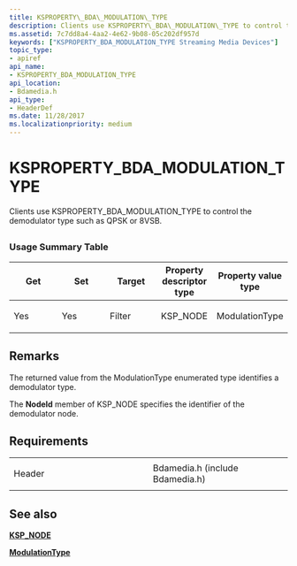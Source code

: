 ```yaml
---
title: KSPROPERTY\_BDA\_MODULATION\_TYPE
description: Clients use KSPROPERTY\_BDA\_MODULATION\_TYPE to control the demodulator type such as QPSK or 8VSB.
ms.assetid: 7c7dd8a4-4aa2-4e62-9b08-05c202df957d
keywords: ["KSPROPERTY_BDA_MODULATION_TYPE Streaming Media Devices"]
topic_type:
- apiref
api_name:
- KSPROPERTY_BDA_MODULATION_TYPE
api_location:
- Bdamedia.h
api_type:
- HeaderDef
ms.date: 11/28/2017
ms.localizationpriority: medium
---
```


# KSPROPERTY\_BDA\_MODULATION\_TYPE


Clients use KSPROPERTY\_BDA\_MODULATION\_TYPE to control the demodulator type such as QPSK or 8VSB.

## <span id="ddk_ksproperty_bda_modulation_type_ks"></span><span id="DDK_KSPROPERTY_BDA_MODULATION_TYPE_KS"></span>


### Usage Summary Table

<table>
<colgroup>
<col width="20%" />
<col width="20%" />
<col width="20%" />
<col width="20%" />
<col width="20%" />
</colgroup>
<thead>
<tr class="header">
<th>Get</th>
<th>Set</th>
<th>Target</th>
<th>Property descriptor type</th>
<th>Property value type</th>
</tr>
</thead>
<tbody>
<tr class="odd">
<td><p>Yes</p></td>
<td><p>Yes</p></td>
<td><p>Filter</p></td>
<td><p>KSP_NODE</p></td>
<td><p>ModulationType</p></td>
</tr>
</tbody>
</table>

 

Remarks
-------

The returned value from the ModulationType enumerated type identifies a demodulator type.

The **NodeId** member of KSP\_NODE specifies the identifier of the demodulator node.

Requirements
------------

<table>
<colgroup>
<col width="50%" />
<col width="50%" />
</colgroup>
<tbody>
<tr class="odd">
<td><p>Header</p></td>
<td>Bdamedia.h (include Bdamedia.h)</td>
</tr>
</tbody>
</table>

## See also


[**KSP\_NODE**](https://docs.microsoft.com/windows-hardware/drivers/ddi/ks/ns-ks-ksp_node)

[**ModulationType**](https://docs.microsoft.com/previous-versions/windows/desktop/mstv/modulationtype)

 

 






